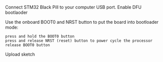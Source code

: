 Connect STM32 Black Pill to your computer USB port.
Enable DFU bootlaoder


Use the onboard BOOT0 and NRST button to put the board into bootloader mode:

    press and hold the BOOT0 button
    press and release NRST (reset) button to power cycle the processor
    release BOOT0 button

Upload sketch
